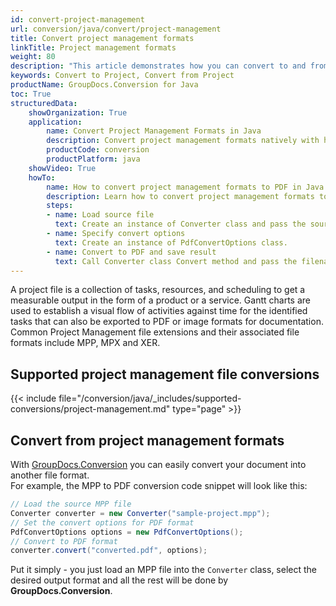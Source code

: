 ```yaml
---
id: convert-project-management
url: conversion/java/convert/project-management
title: Convert project management formats
linkTitle: Project management formats
weight: 80
description: "This article demonstrates how you can convert to and from project management formats with GroupDocs.Conversion for Java."
keywords: Convert to Project, Convert from Project
productName: GroupDocs.Conversion for Java
toc: True
structuredData:
    showOrganization: True
    application:    
        name: Convert Project Management Formats in Java    
        description: Convert project management formats natively with high performance using Java language and GroupDocs.Conversion for Java APIs
        productCode: conversion
        productPlatform: java 
    showVideo: True
    howTo:
        name: How to convert project management formats to PDF in Java 
        description: Learn how to convert project management formats to PDF in Java step by step
        steps:
        - name: Load source file 
          text: Create an instance of Converter class and pass the source file path as a constructor parameter. You may specify absolute or relative file paths as per your requirements. 
        - name: Specify convert options 
          text: Create an instance of PdfConvertOptions class.
        - name: Convert to PDF and save result 
          text: Call Converter class Convert method and pass the filename for the converted PDF file and the PdfConvertOptions object from the previous step as parameters.
---
```

A project file is a collection of tasks, resources, and scheduling to get a measurable output in the form of a product or a service. Gantt charts are used to establish a visual flow of activities against time for the identified tasks that can also be exported to PDF or image formats for documentation.
Common Project Management file extensions and their associated file formats include MPP, MPX and XER.

## Supported project management file conversions

{{< include file="/conversion/java/_includes/supported-conversions/project-management.md" type="page" >}}

## Convert from project management formats

With [GroupDocs.Conversion](https://products.groupdocs.com/conversion/java) you can easily convert your document into another file format.  
For example, the MPP to PDF conversion code snippet will look like this:

```java
// Load the source MPP file
Converter converter = new Converter("sample-project.mpp");
// Set the convert options for PDF format
PdfConvertOptions options = new PdfConvertOptions();
// Convert to PDF format
converter.convert("converted.pdf", options);
```

Put it simply - you just load an MPP file into the `Converter` class, select the desired output format and all the rest will be done by **GroupDocs.Conversion**. 